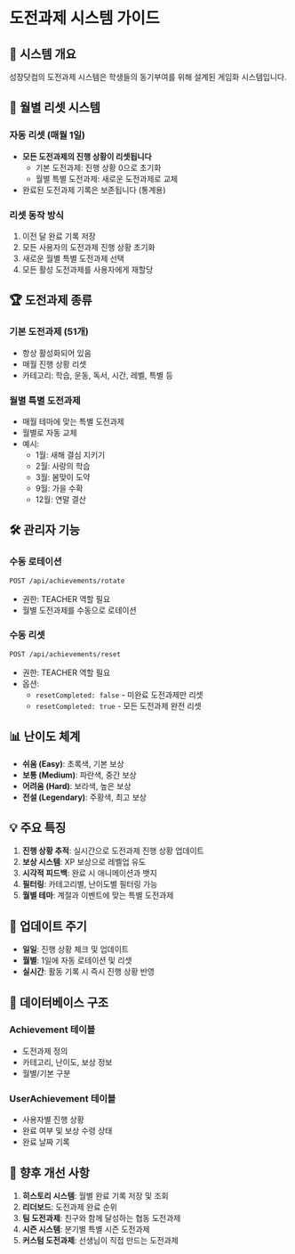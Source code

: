 # 도전과제 시스템 가이드

## 🎯 시스템 개요

성장닷컴의 도전과제 시스템은 학생들의 동기부여를 위해 설계된 게임화 시스템입니다.

## 📅 월별 리셋 시스템

### 자동 리셋 (매월 1일)
- **모든 도전과제의 진행 상황이 리셋됩니다**
  - 기본 도전과제: 진행 상황 0으로 초기화
  - 월별 특별 도전과제: 새로운 도전과제로 교체
- 완료된 도전과제 기록은 보존됩니다 (통계용)

### 리셋 동작 방식
1. 이전 달 완료 기록 저장
2. 모든 사용자의 도전과제 진행 상황 초기화
3. 새로운 월별 특별 도전과제 선택
4. 모든 활성 도전과제를 사용자에게 재할당

## 🏆 도전과제 종류

### 기본 도전과제 (51개)
- 항상 활성화되어 있음
- 매월 진행 상황 리셋
- 카테고리: 학습, 운동, 독서, 시간, 레벨, 특별 등

### 월별 특별 도전과제
- 매월 테마에 맞는 특별 도전과제
- 월별로 자동 교체
- 예시:
  - 1월: 새해 결심 지키기
  - 2월: 사랑의 학습
  - 3월: 봄맞이 도약
  - 9월: 가을 수확
  - 12월: 연말 결산

## 🛠️ 관리자 기능

### 수동 로테이션
```bash
POST /api/achievements/rotate
```
- 권한: TEACHER 역할 필요
- 월별 도전과제를 수동으로 로테이션

### 수동 리셋
```bash
POST /api/achievements/reset
```
- 권한: TEACHER 역할 필요
- 옵션:
  - `resetCompleted: false` - 미완료 도전과제만 리셋
  - `resetCompleted: true` - 모든 도전과제 완전 리셋

## 📊 난이도 체계

- **쉬움 (Easy)**: 초록색, 기본 보상
- **보통 (Medium)**: 파란색, 중간 보상
- **어려움 (Hard)**: 보라색, 높은 보상
- **전설 (Legendary)**: 주황색, 최고 보상

## 💡 주요 특징

1. **진행 상황 추적**: 실시간으로 도전과제 진행 상황 업데이트
2. **보상 시스템**: XP 보상으로 레벨업 유도
3. **시각적 피드백**: 완료 시 애니메이션과 뱃지
4. **필터링**: 카테고리별, 난이도별 필터링 가능
5. **월별 테마**: 계절과 이벤트에 맞는 특별 도전과제

## 🔄 업데이트 주기

- **일일**: 진행 상황 체크 및 업데이트
- **월별**: 1일에 자동 로테이션 및 리셋
- **실시간**: 활동 기록 시 즉시 진행 상황 반영

## 📝 데이터베이스 구조

### Achievement 테이블
- 도전과제 정의
- 카테고리, 난이도, 보상 정보
- 월별/기본 구분

### UserAchievement 테이블
- 사용자별 진행 상황
- 완료 여부 및 보상 수령 상태
- 완료 날짜 기록

## 🚀 향후 개선 사항

1. **히스토리 시스템**: 월별 완료 기록 저장 및 조회
2. **리더보드**: 도전과제 완료 순위
3. **팀 도전과제**: 친구와 함께 달성하는 협동 도전과제
4. **시즌 시스템**: 분기별 특별 시즌 도전과제
5. **커스텀 도전과제**: 선생님이 직접 만드는 도전과제